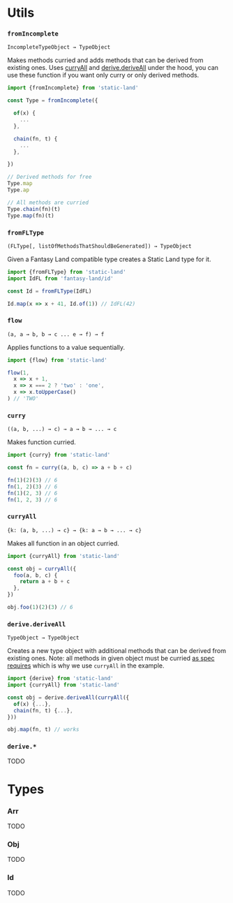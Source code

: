 # Utils

### `fromIncomplete`

`IncompleteTypeObject → TypeObject`

Makes methods curried and adds methods that can be derived from existing ones.
Uses [curryAll](#curryall) and [derive.deriveAll](#derivederiveall) under the hood,
you can use these function if you want only curry or only derived methods.

```js
import {fromIncomplete} from 'static-land'

const Type = fromIncomplete({

  of(x) {
    ...
  },

  chain(fn, t) {
    ...
  },

})

// Derived methods for free
Type.map
Type.ap

// All methods are curried
Type.chain(fn)(t)
Type.map(fn)(t)
```

### `fromFLType`

`(FLType[, listOfMethodsThatShouldBeGenerated]) → TypeObject`

Given a Fantasy Land compatible type creates a Static Land type for it.

```js
import {fromFLType} from 'static-land'
import IdFL from 'fantasy-land/id'

const Id = fromFLType(IdFL)

Id.map(x => x + 41, Id.of(1)) // IdFL(42)
```


### `flow`

`(a, a → b, b → c ... e → f) → f`

Applies functions to a value sequentially.

```js
import {flow} from 'static-land'

flow(1,
  x => x + 1,
  x => x === 2 ? 'two' : 'one',
  x => x.toUpperCase()
) // 'TWO'
```


### `curry`

`((a, b, ...) → c) → a → b → ... → c`

Makes function curried.

```js
import {curry} from 'static-land'

const fn = curry((a, b, c) => a + b + c)

fn(1)(2)(3) // 6
fn(1, 2)(3) // 6
fn(1)(2, 3) // 6
fn(1, 2, 3) // 6
```


### `curryAll`

`{k: (a, b, ...) → c} → {k: a → b → ... → c}`

Makes all function in an object curried.

```js
import {curryAll} from 'static-land'

const obj = curryAll({
  foo(a, b, c) {
    return a + b + c
  },
})

obj.foo(1)(2)(3) // 6
```





### `derive.deriveAll`

`TypeObject → TypeObject`

Creates a new type object with additional methods that can be derived from existing ones.
Note: all methods in given object must be curried
[as spec requires](https://github.com/rpominov/static-land/blob/master/docs/spec.md#type)
which is why we use `curryAll` in the example.

```js
import {derive} from 'static-land'
import {curryAll} from 'static-land'

const obj = derive.deriveAll(curryAll({
  of(x) {...},
  chain(fn, t) {...},
}))

obj.map(fn, t) // works
```


### `derive.*`

TODO


# Types

### Arr

TODO

### Obj

TODO

### Id

TODO


